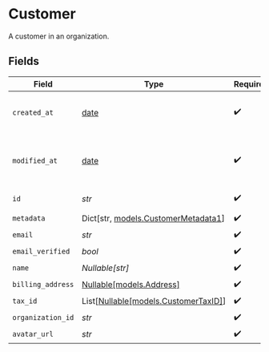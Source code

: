 # Customer

A customer in an organization.


## Fields

| Field                                                                 | Type                                                                  | Required                                                              | Description                                                           |
| --------------------------------------------------------------------- | --------------------------------------------------------------------- | --------------------------------------------------------------------- | --------------------------------------------------------------------- |
| `created_at`                                                          | [date](https://docs.python.org/3/library/datetime.html#date-objects)  | :heavy_check_mark:                                                    | Creation timestamp of the object.                                     |
| `modified_at`                                                         | [date](https://docs.python.org/3/library/datetime.html#date-objects)  | :heavy_check_mark:                                                    | Last modification timestamp of the object.                            |
| `id`                                                                  | *str*                                                                 | :heavy_check_mark:                                                    | The ID of the object.                                                 |
| `metadata`                                                            | Dict[str, [models.CustomerMetadata1](../models/customermetadata1.md)] | :heavy_check_mark:                                                    | N/A                                                                   |
| `email`                                                               | *str*                                                                 | :heavy_check_mark:                                                    | N/A                                                                   |
| `email_verified`                                                      | *bool*                                                                | :heavy_check_mark:                                                    | N/A                                                                   |
| `name`                                                                | *Nullable[str]*                                                       | :heavy_check_mark:                                                    | N/A                                                                   |
| `billing_address`                                                     | [Nullable[models.Address]](../models/address.md)                      | :heavy_check_mark:                                                    | N/A                                                                   |
| `tax_id`                                                              | List[[Nullable[models.CustomerTaxID]](../models/customertaxid.md)]    | :heavy_check_mark:                                                    | N/A                                                                   |
| `organization_id`                                                     | *str*                                                                 | :heavy_check_mark:                                                    | N/A                                                                   |
| `avatar_url`                                                          | *str*                                                                 | :heavy_check_mark:                                                    | N/A                                                                   |